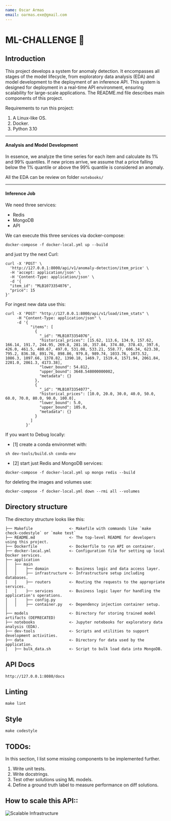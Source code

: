 ```yaml
---
name: Oscar Armas
email: oarmas.exe@gmail.com
---
```


# ML-CHALLENGE 🚀


Introduction
--------

This project develops a system for anomaly detection. It encompasses all stages of the model lifecycle, from exploratory data analysis (EDA) and model development to the deployment of an inference API. This system is designed for deployment in a real-time API environment, ensuring scalability for large-scale applications. The README.md file describes main components of this project.

Requirements to run this project:
1. A Linux-like OS.
2. Docker.
3. Python 3.10


-------------
#### Analysis and Model Development
In essence, we analyze the time series for each item and calculate its 1% and 99% quantiles. If new prices arrive, we assume that a price falling below the 1% quantile or above the 99% quantile is considered an anomaly.

All the EDA can be review on folder `notebooks/`

-------------

#### Inference Job

We need three services:

* Redis
* MongoDB
* API

We can execute this three services via docker-compose:

```
docker-compose -f docker-local.yml up --build
```

and just try the next Curl:

```
curl -X 'POST' \
  'http://127.0.0.1:8000/api/v1/anomaly-detection/item_price' \
  -H 'accept: application/json' \
  -H 'Content-Type: application/json' \
  -d '{
  "item_id": "MLB1073354076",
  "price": 15
}'
```
For ingest new data use this:

```
curl -X 'POST' "http://127.0.0.1:8000/api/v1/load/item_stats" \
     -H "Content-Type: application/json" \
     -d '{
           "items": [
             {
               "_id": "MLB1073354076",
               "historical_prices": [15.62, 113.6, 134.9, 157.62, 166.14, 191.7, 244.95, 269.8, 281.16, 357.84, 374.88, 378.43, 397.6, 426.0, 461.5, 480.67, 497.0, 531.08, 533.21, 558.77, 606.34, 623.38, 795.2, 836.38, 891.76, 898.86, 979.8, 989.74, 1033.76, 1073.52, 1086.3, 1097.66, 1378.82, 1390.18, 1469.7, 1519.4, 1571.94, 2061.84, 2201.0, 2861.3, 4173.38],
               "lower_bound": 54.812,
               "upper_bound": 3648.548000000002,
               "metadata": {}
             },
             {
               "_id": "MLB1073354077",
               "historical_prices": [10.0, 20.0, 30.0, 40.0, 50.0, 60.0, 70.0, 80.0, 90.0, 100.0],
               "lower_bound": 5.0,
               "upper_bound": 105.0,
               "metadata": {}
             }
           ]
         }'
```

If you want to Debug locally:

* [1] create a conda environmet with:
```
sh dev-tools/build.sh conda-env
```

* [2] start just Redis and MongoDB services:
```
docker-compose -f docker-local.yml up mongo redis --build
```
for deleting the images and volumes use:

```
docker-compose -f docker-local.yml down --rmi all --volumes
```

Directory structure
--------
The directory structure looks like this:

```
├── Makefile                <- Makefile with commands like `make check-codestyle` or `make test`
├── README.md               <- The top-level README for developers using this project.
├── Dockerfile              <- Dockerfile to run API on container.
├── docker-local.yml        <- Configuration file for setting up local Docker services.
├── application
│   ├── main                
│   │    ├── domain         <- Business logic and data access layer.
│   │    ├── infrastructure <- Infrastructure setup including databases.
│   │    ├── routers        <- Routing the requests to the appropriate services.
│   │    ├── services       <- Business logic layer for handling the application's operations.
│   │    ├── config.py      
│   │    ├── container.py   <- Dependency injection container setup.
│
├── models                  <- Directory for storing trained model artifacts (DEPRECATED)
├── notebooks               <- Jupyter notebooks for exploratory data analysis (EDA).
├── dev-tools               <- Scripts and utilities to support development activities.
├── data                    <- Directory for data used by the application.
│   ├── bulk_data.sh        <- Script to bulk load data into MongoDB.
```

API Docs
--------

```
http://127.0.0.1:8080/docs
```

Linting
--------

```
make lint
```

Style
--------

```
make codestyle
```

TODOs:
--------

In this section, I list some missing components to be implemented further.

1. Write unit tests.
2. Write docstrings.
3. Test other solutions using ML models.
4. Define a ground truth label to measure performance on diff solutions.




How to scale this API::
--------
![Scalable Infrastructure](https://github.com/OscarArmas/meli-challenge/blob/master/images/scalabre_infra.png)
